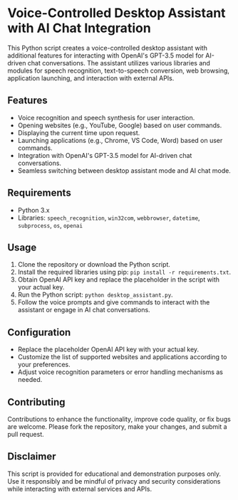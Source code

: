 # Voice-Controlled Desktop Assistant with AI Chat Integration

This Python script creates a voice-controlled desktop assistant with additional features for interacting with OpenAI's GPT-3.5 model for AI-driven chat conversations. The assistant utilizes various libraries and modules for speech recognition, text-to-speech conversion, web browsing, application launching, and interaction with external APIs.

## Features

- Voice recognition and speech synthesis for user interaction.
- Opening websites (e.g., YouTube, Google) based on user commands.
- Displaying the current time upon request.
- Launching applications (e.g., Chrome, VS Code, Word) based on user commands.
- Integration with OpenAI's GPT-3.5 model for AI-driven chat conversations.
- Seamless switching between desktop assistant mode and AI chat mode.

## Requirements

- Python 3.x
- Libraries: `speech_recognition`, `win32com`, `webbrowser`, `datetime`, `subprocess`, `os`, `openai`

## Usage

1. Clone the repository or download the Python script.
2. Install the required libraries using pip: `pip install -r requirements.txt`.
3. Obtain OpenAI API key and replace the placeholder in the script with your actual key.
4. Run the Python script: `python desktop_assistant.py`.
5. Follow the voice prompts and give commands to interact with the assistant or engage in AI chat conversations.

## Configuration

- Replace the placeholder OpenAI API key with your actual key.
- Customize the list of supported websites and applications according to your preferences.
- Adjust voice recognition parameters or error handling mechanisms as needed.

## Contributing

Contributions to enhance the functionality, improve code quality, or fix bugs are welcome. Please fork the repository, make your changes, and submit a pull request.

## Disclaimer

This script is provided for educational and demonstration purposes only. Use it responsibly and be mindful of privacy and security considerations while interacting with external services and APIs.

